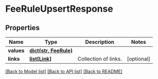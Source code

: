 # FeeRuleUpsertResponse


## Properties
Name | Type | Description | Notes
------------ | ------------- | ------------- | -------------
**values** | [**dict(str, FeeRule)**](FeeRule.md) |  | 
**links** | [**list[Link]**](Link.md) | Collection of links. | [optional] 

[[Back to Model list]](../README.md#documentation-for-models) [[Back to API list]](../README.md#documentation-for-api-endpoints) [[Back to README]](../README.md)


